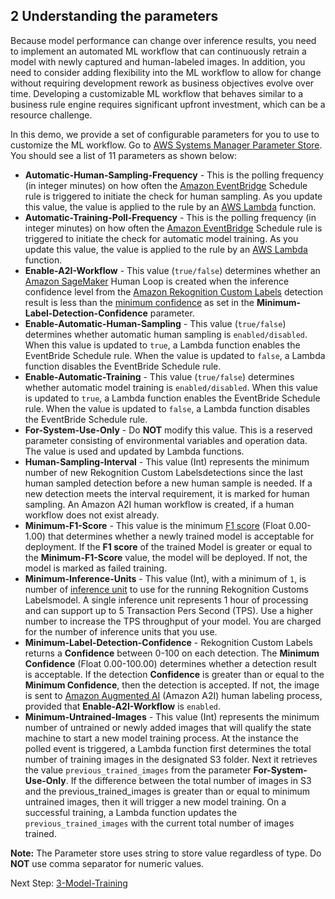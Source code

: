 ## 2 Understanding the parameters

Because model performance can change over inference results, you need to implement an automated ML workflow that can continuously retrain a model with newly captured and human-labeled images. In addition, you need to consider adding flexibility into the ML workflow to allow for change without requiring development rework as business objectives evolve over time. Developing a customizable ML workflow that behaves similar to a business rule engine requires significant upfront investment, which can be a resource challenge.

In this demo, we provide a set of configurable parameters for you to use to customize the ML workflow. Go to [AWS Systems Manager Parameter Store](https://console.aws.amazon.com/systems-manager/parameters). You should see a list of 11 parameters as shown below:

- **Automatic-Human-Sampling-Frequency** - This is the polling frequency (in integer minutes) on how often the [Amazon EventBridge](https://aws.amazon.com/eventbridge/) Schedule rule is triggered to initiate the check for human sampling. As you update this value, the value is applied to the rule by an [AWS Lambda](https://aws.amazon.com/lambda) function.
- **Automatic-Training-Poll-Frequency** - This is the polling frequency (in integer minutes) on how often the [Amazon EventBridge](https://aws.amazon.com/eventbridge/) Schedule rule is triggered to initiate the check for automatic model training. As you update this value, the value is applied to the rule by an [AWS Lambda](https://aws.amazon.com/lambda) function.
- **Enable-A2I-Workflow** - This value (`true/false`) determines whether an [Amazon SageMaker](https://docs.aws.amazon.com/sagemaker/latest/dg/a2i-start-human-loop.html) Human Loop is created when the inference confidence level from the [Amazon Rekognition Custom Labels](https://aws.amazon.com/rekognition/custom-labels-features/) detection result is less than the [minimum confidence](https://docs.aws.amazon.com/rekognition/latest/customlabels-dg/detecting-custom-labels.html) as set in the **Minimum-Label-Detection-Confidence** parameter.
- **Enable-Automatic-Human-Sampling** - This value (`true/false`) determines whether automatic human sampling is `enabled/disabled`. When this value is updated to `true`, a Lambda function enables the EventBride Schedule rule. When the value is updated to `false`, a Lambda function disables the EventBride Schedule rule.
- **Enable-Automatic-Training** - This value (`true/false`) determines whether automatic model training is `enabled/disabled`. When this value is updated to `true`, a Lambda function enables the EventBride Schedule rule. When the value is updated to `false`, a Lambda function disables the EventBride Schedule rule.
- **For-System-Use-Only** - Do **NOT** modify this value. This is a reserved parameter consisting of environmental variables and operation data. The value is used and updated by Lambda functions.
- **Human-Sampling-Interval** - This value (Int) represents the minimum number of new Rekognition Custom Labelsdetections since the last human sampled detection before a new human sample is needed. If a new detection meets the interval requirement, it is marked for human sampling. An Amazon A2I human workflow is created, if a human workflow does not exist already.
- **Minimum-F1-Score** - This value is the minimum [F1 score](https://docs.aws.amazon.com/rekognition/latest/customlabels-dg/gs-step-evaluate-model.html) (Float 0.00-1.00) that determines whether a newly trained model is acceptable for deployment. If the **F1 score** of the trained Model is greater or equal to the **Minimum-F1-Score** value, the model will be deployed. If not, the model is marked as failed training.
- **Minimum-Inference-Units** - This value (Int), with a minimum of `1`, is number of [inference unit](https://docs.aws.amazon.com/rekognition/latest/customlabels-dg/rm-run-model.html) to use for the running Rekognition Customs Labelsmodel. A single inference unit represents 1 hour of processing and can support up to 5 Transaction Pers Second (TPS). Use a higher number to increase the TPS throughput of your model. You are charged for the number of inference units that you use.
- **Minimum-Label-Detection-Confidence** - Rekognition Custom Labels returns a **Confidence** between 0-100 on each detection. The **Minimum Confidence** (Float 0.00-100.00) determines whether a detection result is acceptable. If the detection **Confidence** is greater than or equal to the **Minimum Confidence**, then the detection is accepted. If not, the image is sent to [Amazon Augmented AI](https://aws.amazon.com/augmented-ai/) (Amazon A2I) human labeling process, provided that **Enable-A2I-Workflow** is `enabled`.
- **Minimum-Untrained-Images** - This value (Int) represents the minimum number of untrained or newly added images that will qualify the state machine to start a new model training process. At the instance the polled event is triggered, a Lambda function first determines the total number of training images in the designated S3 folder. Next it retrieves the value `previous_trained_images` from the parameter **For-System-Use-Only**. If the difference between the total number of images in S3 and the previous_trained_images is greater than or equal to minimum untrained images, then it will trigger a new model training. On a successful training, a Lambda function updates the `previous_trained_images` with the current total number of images trained.


**Note:** The Parameter store uses string to store value regardless of type. Do **NOT** use comma separator for numeric values.

Next Step: [3-Model-Training](../3-Model-Training/)

